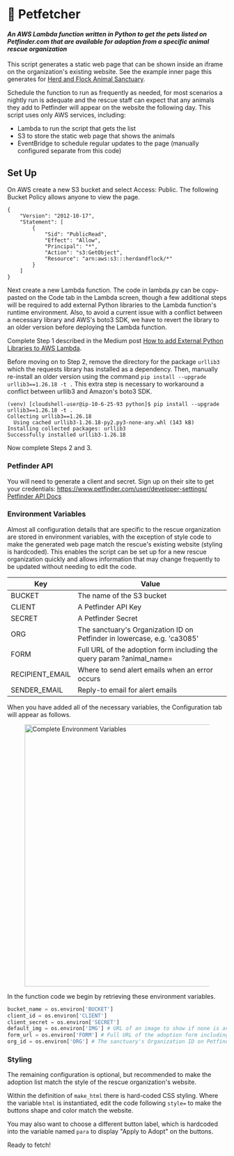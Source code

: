 # :rabbit: Petfetcher
#### _An AWS Lambda function written in Python to get the pets listed on Petfinder.com that are available for adoption from a specific animal rescue organization_

This script generates a static web page that can be shown inside an iframe on the organization's existing website. See the example inner page this generates for <a href="https://herdandflock.s3.us-west-1.amazonaws.com/animals.html" target="_blank">Herd and Flock Animal Sanctuary</a>. 

Schedule the function to run as frequently as needed, for most scenarios a nightly run is adequate and the rescue staff can expect that any animals they add to Petfinder will appear on the website the following day. This script uses only AWS services, including:

- Lambda to run the script that gets the list
- S3 to store the static web page that shows the animals
- EventBridge to schedule regular updates to the page (manually configured separate from this code)

## Set Up

On AWS create a new S3 bucket and select Access: Public. The following Bucket Policy allows anyone to view the page.

```
{
    "Version": "2012-10-17",
    "Statement": [
        {
            "Sid": "PublicRead",
            "Effect": "Allow",
            "Principal": "*",
            "Action": "s3:GetObject",
            "Resource": "arn:aws:s3:::herdandflock/*"
        }
    ]
}
```

Next create a new Lambda function. The code in lambda.py can be copy-pasted on the Code tab in the Lambda screen, though a few additional steps will be required to add external Python libraries to the Lambda function's runtime environment. Also, to avoid a current issue with a conflict between a necessary library and AWS's boto3 SDK, we have to revert the library to an older version before deploying the Lambda function.

Complete Step 1 described in the Medium post <a href="https://medium.com/@gauravkachariya/how-to-add-external-python-libraries-to-aws-lambda-499674113fb7" target="_blank">How to add External Python Libraries to AWS Lambda</a>.

Before moving on to Step 2, remove the directory for the package `urllib3` which the requests library has installed as a dependency. Then, manually re-install an older version using the command `pip install --upgrade urllib3==1.26.18 -t .` This extra step is necessary to workaround a conflict between urllib3 and Amazon's boto3 SDK.

```
(venv) [cloudshell-user@ip-10-6-25-93 python]$ pip install --upgrade urllib3==1.26.18 -t .
Collecting urllib3==1.26.18
  Using cached urllib3-1.26.18-py2.py3-none-any.whl (143 kB)
Installing collected packages: urllib3
Successfully installed urllib3-1.26.18
```
Now complete Steps 2 and 3.


### Petfinder API
You will need to generate a client and secret. Sign up on their site to get your credentials: https://www.petfinder.com/user/developer-settings/
 <a href="https://www.petfinder.com/developers/v2/docs/">Petfinder API Docs</a>

### Environment Variables
Almost all configuration details that are specific to the rescue organization are stored in environment variables, with the exception of style code to make the generated web page match the rescue's existing website (styling is hardcoded). This enables the script can be set up for a new rescue organization quickly and allows information that may change frequently to be updated without needing to edit the code.

| Key | Value |
|---|---|
| BUCKET | The name of the S3 bucket |
| CLIENT | A Petfinder API Key |
| SECRET | A Petfinder Secret |
| ORG | The sanctuary's Organization ID on Petfinder in lowercase, e.g. 'ca3085' |
| FORM | Full URL of the adoption form including the query param ?animal_name= |
| RECIPIENT_EMAIL | Where to send alert emails when an error occurs |
| SENDER_EMAIL | Reply-to email for alert emails |

When you have added all of the necessary variables, the Configuration tab will appear as follows.

<figure>
    <img src="https://herdandflock.s3.us-west-1.amazonaws.com/herd+and+flock+petfinder+lambda+vars.png" width="600"
         alt="Complete Environment Variables">
    <figcaption></figcaption>
</figure>

In the function code we begin by retrieving these environment variables.

```python
bucket_name = os.environ['BUCKET']
client_id = os.environ['CLIENT']
client_secret = os.environ['SECRET']
default_img = os.environ['IMG'] # URL of an image to show if none is available for the animal
form_url = os.environ['FORM'] # Full URL of the adoption form including the query param ?animal_name=
org_id = os.environ['ORG'] # The sanctuary's Organization ID on Petfinder in lowercase, e.g. 'ca3085'
```

### Styling
The remaining configuration is optional, but recommended to make the adoption list match the style of the rescue organization's website.

Within the definition of `make_html` there is hard-coded CSS styling. Where the variable `html` is instantiated, edit the code following `style=` to make the buttons shape and color match the website. 

You may also want to choose a different button label, which is hardcoded into the variable named `para` to display "Apply to Adopt" on the buttons.

Ready to fetch!
